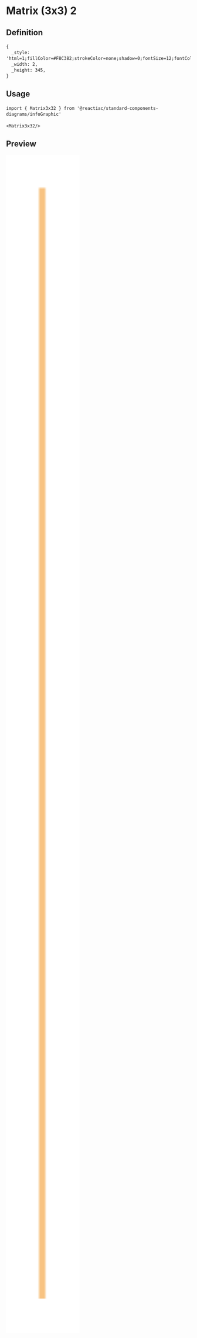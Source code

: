 # Matrix (3x3) 2

## Definition

```
{
  _style: 'html=1;fillColor=#F8C382;strokeColor=none;shadow=0;fontSize=12;fontColor=#FFFFFF;align=center;fontStyle=0;whiteSpace=wrap;rounded=0;',
  _width: 2,
  _height: 345,
}
```

## Usage

```
import { Matrix3x32 } from '@reactiac/standard-components-diagrams/infoGraphic'

<Matrix3x32/>
```

## Preview

<img src="./matrix-3x3-2.png" width="200"/>
